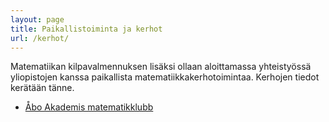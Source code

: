 ```yaml
---
layout: page
title: Paikallistoiminta ja kerhot
url: /kerhot/
---
```


Matematiikan kilpavalmennuksen lisäksi ollaan aloittamassa
yhteis­työssä yli­opistojen kanssa paikallista
matematiikka­kerho­toimintaa. Kerhojen tiedot kerätään tänne.

- <a href="abo/" lang="sv-FI" hreflang="sv-FI">Åbo Akademis matematikklubb</a>
